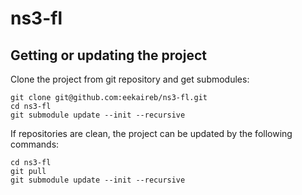 # ns3-fl


## Getting or updating the project

Clone the project from git repository and get submodules:

    git clone git@github.com:eekaireb/ns3-fl.git
    cd ns3-fl
    git submodule update --init --recursive

If repositories are clean, the project can be updated by the following commands:

    cd ns3-fl
    git pull
    git submodule update --init --recursive

